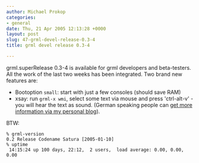```yaml
---
author: Michael Prokop
categories:
- general
date: Thu, 21 Apr 2005 12:13:28 +0000
layout: post
slug: 47-grml-devel-release-0.3-4
title: grml devel release 0.3-4

---
```


grml.superRelease 0\.3\-4 is available for grml developers and beta\-testers. All the work of the last two weeks has been integrated. Two brand new features are:  
  
  * Bootoption `small`: start with just a few consoles (should save RAM)
  * xsay: run `grml-x wmi`, select some text via mouse and press 'ctrl\-alt\-v' - you will hear the text as sound. (German speaking people can [get more information via my personal blog](http://www.michael-prokop.at/blog/index.php?p=346)).


BTW:

```
% grml-version  
0.2 Release Codename Satura [2005-01-10]  
% uptime  
 14:15:24 up 100 days, 22:12,  2 users,  load average: 0.00, 0.00, 0.00
```
